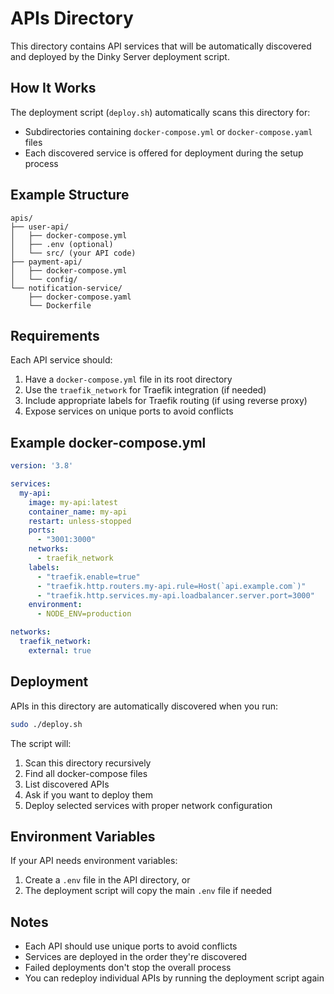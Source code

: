 # APIs Directory

This directory contains API services that will be automatically discovered and deployed by the Dinky Server deployment script.

## How It Works

The deployment script (`deploy.sh`) automatically scans this directory for:
- Subdirectories containing `docker-compose.yml` or `docker-compose.yaml` files
- Each discovered service is offered for deployment during the setup process

## Example Structure

```
apis/
├── user-api/
│   ├── docker-compose.yml
│   ├── .env (optional)
│   └── src/ (your API code)
├── payment-api/
│   ├── docker-compose.yml
│   └── config/
└── notification-service/
    ├── docker-compose.yaml
    └── Dockerfile
```

## Requirements

Each API service should:
1. Have a `docker-compose.yml` file in its root directory
2. Use the `traefik_network` for Traefik integration (if needed)
3. Include appropriate labels for Traefik routing (if using reverse proxy)
4. Expose services on unique ports to avoid conflicts

## Example docker-compose.yml

```yaml
version: '3.8'

services:
  my-api:
    image: my-api:latest
    container_name: my-api
    restart: unless-stopped
    ports:
      - "3001:3000"
    networks:
      - traefik_network
    labels:
      - "traefik.enable=true"
      - "traefik.http.routers.my-api.rule=Host(`api.example.com`)"
      - "traefik.http.services.my-api.loadbalancer.server.port=3000"
    environment:
      - NODE_ENV=production

networks:
  traefik_network:
    external: true
```

## Deployment

APIs in this directory are automatically discovered when you run:

```bash
sudo ./deploy.sh
```

The script will:
1. Scan this directory recursively
2. Find all docker-compose files
3. List discovered APIs
4. Ask if you want to deploy them
5. Deploy selected services with proper network configuration

## Environment Variables

If your API needs environment variables:
1. Create a `.env` file in the API directory, or
2. The deployment script will copy the main `.env` file if needed

## Notes

- Each API should use unique ports to avoid conflicts
- Services are deployed in the order they're discovered
- Failed deployments don't stop the overall process
- You can redeploy individual APIs by running the deployment script again 